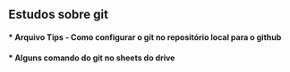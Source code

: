 <h2>Estudos sobre git</h2>
<h4>* Arquivo Tips - Como configurar o git no repositório local para o github</h4>
<h4>* Alguns comando do git no sheets do drive</h4> 
